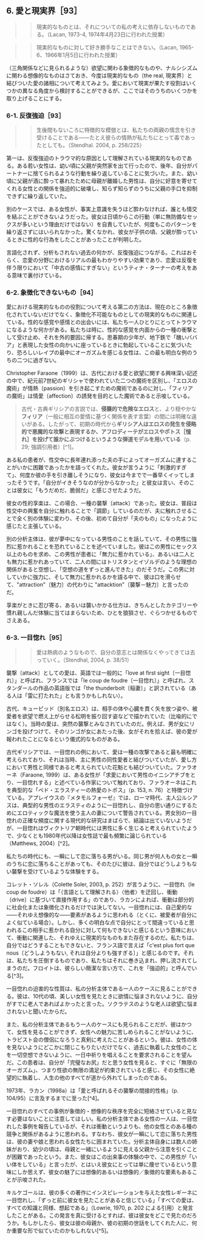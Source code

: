 ## 6. 愛と現実界［93］
<!-- VI Love and the Real -->

>> 現実的なものとは、それについての私の考えに依存しないものである。（Lacan, 1973-4, 1974年4月23日に行われた授業）
<!--  The real is what does not depend on my idea of it. Lacan, 1973-4, class given on April 23, 1974  -->


>> 現実的なものに対して好き勝手なことはできない。（Lacan, 1965-6、1966年1月5日に行われた授業）
<!-- You can’t do just any old thing you want with the real. Lacan, 1965-6, class given on January 5, 1966 -->

（三角関係などに見られるような）欲望に関わる象徴的なものや、ナルシシズムに関わる想像的なものはさておき、今度は現実的なもの〔the real, 現実界〕と結びついた愛の諸相について考えてみよう。愛において現実が果たす役割はいくつかの異なる角度から検討することができるが、ここではそのうちのいくつかを取り上げることにする。
<!-- Leaving behind the symbolic - related to desire as found, for example, in love triangles - and the imaginary, related to narcissism, we turn now to the facets of love that are connected to the real. The role played by the real in love can be explored from several different angles, but we will take up just a couple of them here. -->

### 6-1. 反復強迫［93］
<!-- Repetition Compulsion -->

>> 生後間もないころに特徴的な模倣とは、私たちの両親の情念を引き受けることである——たとえ彼らの情熱が私たちにとって毒であったとしても。（Stendhal. 2004, p. 258/225）
<!-- The imitation characteristic of the first days of life is such that we contract the passions of our parents even when those passions poison our lives. Stendhal. 2004, p. 258/225 -->

第一は、反復強迫のトラウマ的な原因として理解されている現実的なものである。ある若い女性は、幼い頃に父親が突然家を出て行ったので、後年、自分がパートナーに捨てられるような行動を繰り返していることに気づいた。また、幼い頃に父親が酒に酔って暴れたために母親が離婚した男性は、自分に好意を寄せてくれる女性との関係を強迫的に破壊し、知らず知らずのうちに父親の手口を抑制できずに繰り返していた。
<!-- The first is the real understood as the traumatic cause of repetition compulsion. A young woman, whose father abruptly left her family when she was a young girl, later in life found herself repeatedly acting in such a way as to encourage her partners to abandon her. A man, whose mother had, when he was a small child, divorced his father owing to his abusive behavior while drunk, compulsively sabotaged his relations with the women who most unreservedly expressed their love for him, unwittingly and uncontrollably repeating his father’s modus operandi. -->

別のケースでは、ある女性が、事実上意識を失うほど酔わなければ、誰とも情交を結ぶことができないようだった。彼女は日頃からこの行動（単に無防備なセックスが多いという理由だけではない）を自責していたが、何度もこのパターンを繰り返さずにはいられなかった。驚くなかれ、彼女が子供の頃、父親が酔っているときに性的な行為をしたことがあったことが判明した。
<!-- In another case, a woman seemed unable to have any amorous connection with anyone unless she got so drunk she would virtually black out; once plastered, she would have sex with almost any man she met. Although she regularly berated herself for this behavior (not simply because it generally involved unprotected sex), she could not help but repeat the pattern again and again. It turned out, not surprisingly, that, when she was a child, her father had once touched her sexually when he himself was drunk. -->

言語化されず、分析もされない過去の何かが、反復強迫につながる。これはおそらく、恋愛の分野におけるリアルの最もわかりやすい効果であり、恋愛は反復を伴う限りにおいて「中古の感情にすぎない」というティナ・ターナーの考えをある意味で裏付けている。
<!-- Something from the past that is not verbalized and worked through in analysis leads to repetition compulsion. This is perhaps the most easily visible effect of the real in the field of love, confirm  ing in a sense Tina Turner's notion that love is “but a secondhand emotion” insofar as it involves repetition. -->

### 6-2. 象徴化できないもの［94］
<!-- The Unsyinbolizable -->

愛における現実的なものの役割について考える第二の方法は、現在のところ象徴化されていないだけでなく、象徴化不可能なものとしての現実的なものに関連している。性的な感覚や感情との出会いには、私たち一人ひとりにとってトラウマになるような何かがある。私たちは時に、性的な感覚を内面からの一種の衝撃として受け止め、それを外的要因に帰する。思春期の少年が、地下鉄で「醜いババア」と表現した女性の向かいに座っているときに勃起していることに気づいたり、恐ろしいレイプの最中にオーガズムを感じる女性は、この最も明白な例のうちの二つに過ぎない。
<!-- A second way of thinking about the role of the real in love involves the real as that which is not only currently unsymbol  ized but unsymbolizable. There is something about the encounter with sexual sensations and feelings that is traumatic for each of us, none of us ever being adequately prepared to feel them when we do so for the first time, some of us being unprepared even at later times as well. We sometimes undergo sexual sensations as a kind of impingement from within and attribute them to an outside source, experiencing them, like numerous authors in Antiquity experienced love itself, as something outside of our control, a kind of attack on us from the outside. The adolescent boy who finds himself having erections while sitting across from a woman he describes as an “ugly old hag” on the subway, and a woman who has an orgasm during a terrifying rape are just two of the most obvious examples of this. -->

Christopher Faraone（1999）は、古代における愛と欲望に関する興味深い記述の中で、紀元前7世紀のギリシャで使われていた二つの魔術を区別し、「エロスの魔術」が情熱〔passion〕を引き起こすための魔術であるのに対し、「フィリアの魔術」は情愛〔affection〕の誘発を目的とした魔術であると示唆している。
<!-- In an intriguing account of love and lust in Antiquity, Christopher Faraone (1999) distinguishes between two forms of magic used in seventh-century B.C. Greece, suggesting that “eros magic” included spells designed to induce passion, whereas “philia magic” involved spells aiming to induce affection. -->

> 古代・古典ギリシアの言説では、**侵襲的で危険なエロス**と、より穏やかな**フィリア**（一般に相互の愛情に基づく関係を表す言葉）の間には明確な違いがある。したがって、初期の時代から**ギリシア人はエロスの発生を侵略的で悪魔的な攻撃と表現するか、アフロディーテがエロスやポトス［憧れ］を投げて誰かにぶつけるというような弾道モデルを用いている**（p. 29; 強調引用者）[^1]。
<!-- In archaic and classical Greek discourse there is a clear difference between the invasive and dangerous onset of eros and the more benign feelings of philia, a term that generally describes a reciprocal relationship based on mutual affection. Thus, from the earliest periods Greeks either describe the onset of eros as an invasive, demonic attack or use a ballistic model in which Aphrodite is said to throw and hit someone with eros or pothos [longing], (p. 29; my italics)’ -->

ある私の患者が、性交中に長年連れ添った夫の手によってオーガズムに達することがいかに困難であったかを語ってくれた。彼女が言うように「刺激的すぎて」、何度か彼の手を引き離しそうになり、彼女は今までで一番早くイッてしまったそうです。「自分がイきそうなのが分からなかった」と彼女は言い、そのことは彼女に「もうだめだ、脆弱だ」と感じさせたようだ。
<!-- A patient of mine once told me how difficult it was for her to let her husband of many years manually bring her to orgasm during intercourse. It was, as she put it, “too stimulating,” leading her to almost pull his hand away a couple of times, and she came faster than she ever had before. “I didn’t see it coming,” she said, and it made her feel “undone and vulnerable.” -->

彼女の性的享楽は、この場合、一種の襲撃〔attack〕であった。彼女は、普段は性交中の興奮を自分に触れることで「調節」しているのだが、夫に触れさせることで全く別の体験に変わり、その後、初めて自分が「夫のもの」になったように感じたと主張している。
<!-- Her sexual jouissance was, in this case, a kind of attack. She told me that she usually “regulated” her excitation during intercourse by touching herself; letting her husband do it changed the experience into something entirely different and she claimed that afterward she felt she “belonged to him” for the first time ever. -->

別の分析主体は、彼が夢中になっている男性のことを話していて、その男性に強烈に惹かれることを恐れていることを述べていました。彼はこの男性にセックス以上のものを求め、この男性が患者に「無力に惹かれている」、あるいは二人とも無力に惹かれあっていて、二人の間にはトリスタンとイゾルデのような理想の関係があると空想し、「空想の道をずっと進んできた」のだそうだ。この男に対していかに強力に、そして無力に惹かれるかを語る中で、彼は口を滑らせて、"attraction"〔魅力〕の代わりに "attacktion"〔襲撃－魅力〕と言ったのだ。
<!-- Another analysand was telling me about a man he was crazy about, and mentioned that he was afraid of his intense attraction to the man. He wanted more from this man than just sex, and had gone “all the way down fantasy lane,” fantasizing that this man “was powerlessly attracted to” the patient or that both of them were help  lessly attracted to each other, and that there was some sort of ideal relationship like that of Tristan and Isolde between them. In dis  cussing how powerfully and powerlessly he felt drawn to this man, he slipped and instead of saying “attraction” said, “attacktion.” -->

享楽がときに忍び寄る、あるいは襲いかかる仕方は、きちんとしたカテゴリーや慣れ親しんだ体験に当てはまらないため、ひとを狼狽させ、ぐらつかせるものでさえある。
<!-- For some, the way jouissance at times sneaks up on them or steals over them is disconcerting and even destabilizing, fitting into no neat categories or sets of familiar experiences. -->

### 6-3. 一目惚れ［95］
<!-- Love at First Sight -->

>> 愛は熱病のようなもので、自分の意志とは関係なくやってきては去っていく。（Stendhal, 2004, p. 38/51）
<!-- Love is like a fever: it comes and goes without the will having anything to do with it. Stendhal, 2004, p. 38/51 -->

襲撃〔attack〕としての愛は、英語では一般的に「love at first sight〔一目惚れ〕」と呼ばれ、フランスでは「le coup de foudre〔一目惚れ〕」と呼ばれ、スタンダールの作品の英語版では「the thunderbolt〔稲妻〕」と訳されている（ある人は「雷に打たれた」とも言うかもしれない）。
<!-- Love as an attack can also be seen in what in English we typically call “love at first sight,” and what the French call le coup de foudre, translated in English-language versions of Stendhal’s work as “the thunderbolt.” (One might also say that someone is thunderstruck or hit by lightning.) -->

古代、キューピッド（別名エロス）は、相手の体や心臓を貫く矢を放つ姿や、被愛者を欲望で燃え上がらせる松明を振り回す姿などで描かれていた（比喩的にではなく）。当時の愛は、突然の襲撃とみなされていたのだ。例えば、男が女にリンゴを投げつけて、そのリンゴが女にあたった後、女がそれを拾えば、彼の愛が報われたことになるという儀式的なものがある。
<!-- In Antiquity, Cupid (also known as Eros) was depicted as shoot  ing arrows (out of the blue) that would pierce someone’s body and heart, or as brandishing torches designed to make the beloved burn - not just figuratively - with desire. Love then was seen as a sudden and aggressive attack. A ritualistic form of this can be seen in the fact that a man could show a woman that he was interested in her by throwing an apple at her; if she picked it up after it hit her, it was a sign that his love might be reciprocated. -->

古代ギリシアでは、一目惚れの例において、愛は一種の攻撃であると最も明確に考えられており、それは当時、主に男性の同性愛者と結びついていたが、愛し方において男性と同様であると考えられていた花魁とも結びついていた。ファラオーネ（Faraone, 1999）は、ある女性が「求愛において男性のイニシアチブをとり、一目惚れする」と述べている作家について触れており、ファラオーネはこれを典型的な「ペド・エラスティーの熱愛のトポス」（p. 153, n. 76）と特徴づけている。アプレイウスの『メタモルフォーゼ』では、ローマ時代、主人公ルシアスは、典型的な男性のエラスティのように一目惚れし、自分の思い通りにするためにエロティックな魔法を使う主人の妻について警告されている。男女別の一目惚れの正確な頻度に関する現代的な研究はまばらで、結論は出ていないようだが、一目惚れはヴィクトリア朝時代には男性に多く生じると考えられていたようで、少なくとも1980年代以降は女性誌で最も頻繁に論じられている（Matthews, 2004）[^2]。
<!-- In ancient Greece, love was most clearly considered to be a kind of attack in instances of love at first sight, which were associated at the time primarily with male homosexuals, but also with courtesans who were considered to be like men in their way of loving. Faraone ( 1999) mentions an author who states that a certain woman “assumes the male initiative in courtship and [. . .] falls in love at first sight,” something that Faraone characterizes as a typical “topos of péd  érastie infatuation” (p. 153 n. 76). In Apuleius’ Metamorphoses, in Roman times, the protagonist Lucias is warned about the wife of his host who, like a typical male erastés, falls in love at first sight and uses erotic magic to have her way: ‘“No sooner does she catch sight of some young man of attractive appearance than she is consumed by his charm and immediately directs her eye and desire at him’” (p. 158). Contemporary research on the exact frequencies with which love at first sight occurs in the different sexes seems sparse and inconclusive; but love at first sight seems to have been considered to arise more often in men in Victorian times and has been discussed most often in women’s magazines since at least the 1980s (Matthews, 2004).2 -->

私たちの時代にも、一瞬にして恋に落ちる男がいる。同じ男が何人もの女と一瞬のうちに恋に落ちることがあっても、そのたびに彼は、自分ではどうしようもない襲撃を受けているような体験をする。
<!-- In our own times, we obviously come across men who fall in love instantaneously, seeming to perceive object a in someone in a flash. Even though the same man often falls in love instantly with a number of different women over the course of time, each occurrence is experienced by him as a kind of attack, as beyond his control. -->

コレット・ソレル（Colette Soler, 2003, p. 252）が言うように、一目惚れ（le coup de foudre）は「（言語として理解される）〈他者〉を迂回し、衝動〔drive〕に基づいて直接作用する」のであり、ラカンによれば、衝動は部分的に社会化または象徴化されるだけでは決してない。一目惚れには、自己愛的な——それゆえ想像的な——要素があるように思われる（とくに、被愛者が自分によく似ている場合）。しかし、多くの明白な点で自分にとって間違っていると思われるこの相手に惹かれる自分に対して何もできないと感じるという意味において、衝動に関連した、それゆえに現実的なものもまた存在するのだ。私たちは、自分ではどうすることもできないと、フランス語で言えば「c'est plus fort que nous〔どうしようもない, それは自分よりも強すぎる〕」と感じるのです。それは、私たちを圧倒するものであり、私たちはそれに巻き込まれ、押し流されてしまうのだ。フロイトは、彼らしい簡潔な言い方で、これを「強迫的」と呼んでいる[^3]。
<!-- As Colette Soler (2003, p. 252) has put it, love at first sight (le coup de foudre) “bypasses the Other [understood as] language, operating directly on the basis of the drives,” the drives never being more than partially socialized or symbolized, according to Lacan. There seems to be a narcissistic - and hence imaginary - component to falling in love at first sight (especially when the beloved closely resembles oneself). But there is also something drive-related and hence real in the sense in which we feel unable to do anything about our attrac  tion to this other person, who may seem to be wrong for us in so many obvious ways. We feel that we cannot help ourselves, c’estplus fort que nous, as the French say. It is something that comes over or overpowers us; we are swept up in it, swept away. Freud, in his typi  cally terse way, calls it “compulsive.”3 -->

一目惚れの迫害的な性質は、私の分析主体である一人のケースに見ることができる。彼は、10代の頃、美しい女性を見たときに欲情に悩まされないように、自分がすでに老人であればよかったと言った。ソクラテスのような老人は欲望に悩まされないと聞いたからだ。
<!-- The persecutory nature of love or lust at first sight can be seen in the case of one of my analysands, who told me that when he was a teenager he wished he was already an old man so that he would not be bothered by lustful feelings upon seeing a beautiful girl, having heard that old men like Socrates were not so bothered by them. -->

また、私の分析主体であるもう一人のケースにも見られることだが、彼はかつて、女性を見ることができず、女性への魅力に苦しめられることがないように、トラピスト会の僧侶になろうと真剣に考えたことがあるという。彼は、女性の体を見ないようにどこかに閉じこもりたいだけでなく、過去に執着した女性のことを一切空想できないように、一日中祈りを唱えることを要求されることを望んだ。この患者は、自分が「完璧なお尻」だと思う女性を見ると、すぐに「無限のオーガズム」、つまり性欲の無限の満足が約束されていると感じ、その女性に絶望的に執着し、人生の他のすべてが道から外れてしまったのである。
<!-- It also can be seen in the case of another of my analysands, who told me that he once seriously contemplated becoming a Trappist monk so that he would be unable to see women and be tormented by his attraction to them. He wished not only to shut himself in some  where so would not see women’s bodies, but also to be required to recite prayers all day long so that he would be unable to fantasize about any of the women he had been fixated on in his past. When this particular patient saw a woman with what he considered to be “a perfect butt,” he immediately felt that it promised him “infinite orgasms” - or, as we might put it, infinite satisfaction of the sexual drive - and he became hopelessly obsessed with her, everything else in his life falling by the wayside. -->

1973年、ラカン（1998a）は「愛と呼ばれるその襲撃の間接的性格」（p. 104/95）に言及するまでに至った[^4]。
<!-- In 1973, Lacan (1998a) went so far as to refer to “the indirect character of that attack called love” (p. 104/95).4 -->

一目惚れのすべての事例が象徴的・想像的な秩序を完全に短絡させていると見なす必要はないことに注意してほしい。私の分析主体である女性の一人は、一目惚れした事例を報告しているが、それは衝動というよりも、他の女性とのある種の競争と関係があるように思われる。すなわち、彼女が一瞬にして恋に落ちた男性は、彼の妻や娘と思われる女性たちに囲まれていた。分析主体自身には数人の姉妹がおり、幼少の頃は、母親と一緒にいるように見える父親から注意を引くことが困難であったという。また、彼女はこの出来事の体験の中で、この男性が「いい体をしている」と言ったが、とはいえ彼女にとっては単に痩せているという意味にしか思えず、彼女の魅了には想像的あるいは想像的／象徴的な要素もあることが示唆された。
<!-- Note that not every instance of falling in love at first sight need be viewed as completely short-circuiting the symbolic and imagi  nary orders. One of my female analysands reported an instance of falling in love at first sight that seems to have had less to do with the drives than with a certain competition with other women: the man she fell in love with instantaneously was surrounded by women who appeared to be his wife and daughters. The analysand herself had several sisters and she had found it difficult as a child to get attention from her father, who seemed thoroughly preoccupied with her mother. She also mentioned, in the course of her experience of the incident, that this man had a “nice body,” which for her seemed simply to mean that he was thin, suggesting that there was also an imaginary or imaginary/symbolic component to her attraction. -->

キルケゴールは、彼の多くの著作にインスピレーションを与えた女性レギーネに一目惚れし、「ずっと前に彼女を見たことがあると信じている」「すべての愛は、すべての知識と同様、想起である」（Lowrie, 1970, p. 202 による引用）と発言したことがある。この発言を真に受けるとすれば、彼は彼女をどこで見たのだろうか。もしかしたら、彼女は彼の母親か、彼の初期の世話をしてくれた人に、何か重要な形で似ていたのかもしれない[^5]。
<!-- Kierkegaard fell in love with Regina, the woman who inspired so many of his writings, at first sight, and he once commented that he believed “that he had seen her long before, that all love like all knowledge is recollection” (quoted in Lowrie, 1970, p. 202). Where might he have seen her before, if we are to take this comment seriously? Perhaps she resembled his mother or some other early caretaker of his in some significant way?5 -->
